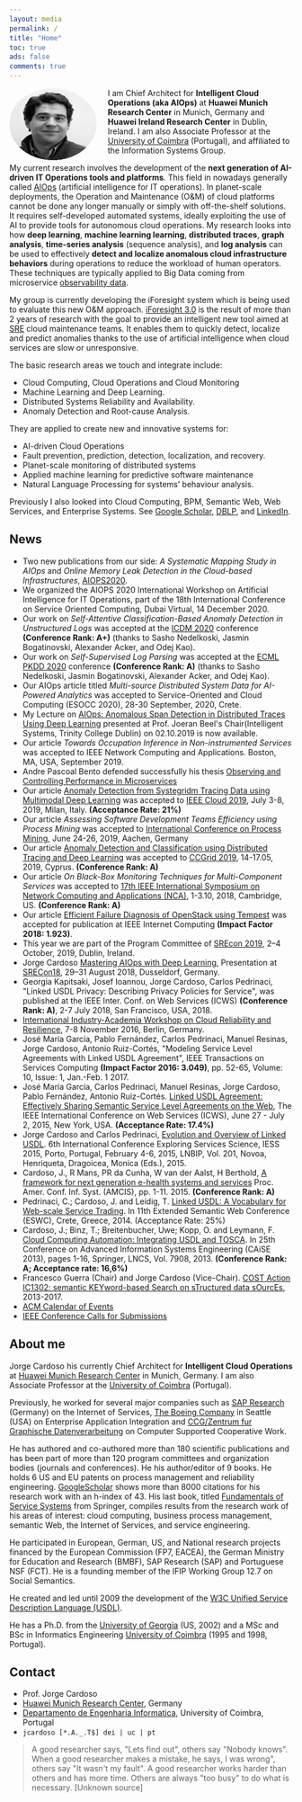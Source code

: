 ```yaml
---
layout: media
permalink: /
title: "Home"
toc: true
ads: false
comments: true
---
```


<p>
<a href="/images/Jorge_Cardoso.png">
<img src="/images/Jorge_Cardoso.png" height="128" width="155" style="float:left;margin:0 20px 0 0;"/>
</a>
</p>

I am Chief Architect for **Intelligent Cloud Operations (aka AIOps)** at 
**Huawei Munich Research Center** in Munich, Germany and **Huawei Ireland Research Center** in Dublin, Ireland.
I am also Associate Professor at the [University of Coimbra](http://www.uc.pt/en/fctuc/dei) (Portugal), and
affiliated to the Information Systems Group.

My current research involves the development of the **next generation of AI-driven IT Operations tools and platforms**.
This field in nowadays generally called [AIOps](https://pt.slideshare.net/JorgeCardoso4/mastering-aiops-with-deep-learning) 
(artificial intelligence for IT operations).
In planet-scale deployments, the Operation and Maintenance (O&M) of cloud platforms cannot be done any longer manually
or simply with off-the-shelf solutions. It requires self-developed automated systems, ideally exploiting the use of AI
to provide tools for autonomous cloud operations. My research looks into how **deep learning**, **machine learning 
learning**, **distributed traces**, **graph analysis**, **time-series analysis** (sequence analysis), and **log analysis** can be used 
to effectively **detect and localize anomalous cloud infrastructure behaviors** during operations to reduce the 
workload of human operators. These techniques are typically applied to Big Data coming from 
microservice [observability data](https://www.mstakx.com/wp-content/uploads/2018/09/A-Practical-Observability-Primer-1.pdf).

My group is currently developing the iForesight system which is being used to evaluate this new O&M approach. 
[iForesight 3.0](/research/iforesight) is the result of more than 2 years of research with
the goal to provide an intelligent new tool aimed at [SRE](https://en.wikipedia.org/wiki/Site_Reliability_Engineering)
cloud maintenance teams. 
It enables them to quickly detect, localize and predict anomalies thanks to the use of artificial intelligence when
cloud services are slow or unresponsive. 

The basic research areas we touch and integrate include:
+ Cloud Computing, Cloud Operations and Cloud Monitoring
+ Machine Learning and Deep Learning.
+ Distributed Systems Reliability and Availability.
+ Anomaly Detection and Root-cause Analysis. 

They are applied to create new and innovative systems for:
+ AI-driven Cloud Operations
+ Fault prevention, prediction, detection, localization, and recovery.  
+ Planet-scale monitoring of distributed systems
+ Applied machine learning for predictive software maintenance
+ Natural Language Processing for systems’ behaviour analysis.

Previously I also looked into Cloud Computing, BPM, Semantic Web, Web Services, and Enterprise Systems.
See [Google Scholar](https://scholar.google.de/citations?user=n9JFmAkAAAAJ&hl=en&oi=ao),
[DBLP](http://dblp.uni-trier.de/pers/hd/c/Cardoso:Jorge), and
[LinkedIn](https://www.linkedin.com/in/jorge-cardoso-75ba40/).



News
----
+ Two new publications from our side: *A Systematic Mapping Study in AIOps* and *Online Memory Leak Detection in the Cloud-based Infrastructures*, [AIOPS2020](https://aiopsworkshop.github.io/). 
+ We organized the AIOPS 2020 International Workshop on Artificial Intelligence for IT Operations, part of the 
18th International Conference on Service Oriented Computing, Dubai Virtual, 14 December 2020.
+ Our work on *Self-Attentive Classification-Based Anomaly Detection in Unstructured Logs* was accepted at the [ICDM 2020](http://icdm2020.bigke.org) conference **(Conference Rank: A+)** (thanks to Sasho Nedelkoski, Jasmin Bogatinovski, Alexander Acker, and Odej Kao). 
+ Our work on *Self-Supervised Log Parsing* was accepted at the [ECML PKDD 2020](http://ecmlpkdd2020.net/) conference **(Conference Rank: A)** (thanks to Sasho Nedelkoski, Jasmin Bogatinovski, Alexander Acker, and  Odej Kao). 
+ Our AIOps article titled *Multi-source Distributed System Data for AI-Powered Analytics* was accepted to Service-Oriented and Cloud Computing (ESOCC 2020), 28-30 September, 2020, Crete.
+ My Lecture on [AIOps: Anomalous Span Detection in Distributed Traces Using Deep Learning](https://www.slideshare.net/JorgeCardoso4/aiops-anomalous-span-detection-in-distributed-traces-using-deep-learning) presented at Prof. Joeran Beel's Chair(Intelligent Systems, Trinity College Dublin) on 02.10.2019 is now available.
+ Our article *Towards Occupation Inference in Non-instrumented Services* was accepted to IEEE Network Computing and Applications. Boston, MA, USA, September 2019.
+ Andre Pascoal Bento defended successfully his thesis [Observing and Controlling Performance in Microservices](research/pdf_img/MSc_thesis_Andre_Bento.pdf)
+ Our article [Anomaly Detection from Systegridm Tracing Data using Multimodal Deep Learning](/publications/Papers/CP-2019-090-IEEECloud-Anomaly_Detection_from_System_Tracing_Data_and_MDL.pdf) was accepted to [IEEE Cloud 2019](http://conferences.computer.org/cloud/2019/), July 3-8, 2019, Milan, Italy. **(Acceptance Rate: 21%)**
+ Our article *Assessing Software Development Teams Efficiency using Process Mining* was accepted to [International Conference on Process Mining](https://icpmconference.org), June 24-26, 2019, Aachen, Germany
+ Our article [Anomaly Detection and Classification using Distributed Tracing and Deep Learning](/publications/Papers/CP-2019-089-CCGrid-Anomaly_Detection_and_Classification_using_DT_and_DL.pdf) was accepted to [CCGrid 2019](https://www.ccgrid2019.org), 14-17.05, 2019, Cyprus. **(Conference Rank: A)**
+ Our article *On Black-Box Monitoring Techniques for Multi-Component Services* was accepted to [17th IEEE International Symposium on Network Computing and Applications (NCA)](http://www.ieee-nca.org/2018/), 1-3.10, 2018, Cambridge, US. **(Conference Rank: A)**
+ Our article [Efficient Failure Diagnosis of OpenStack using Tempest](https://www.computer.org/csdl/mags/ic/2018/06/08509185-abs.html) was accepted for publication at IEEE Internet Computing **(Impact Factor 2018: 1.923)**.
+ This year we are part of the Program Committee of [SREcon 2019](https://www.usenix.org/conference/srecon19emea/), 2–4 October, 2019, Dublin, Ireland.
+ Jorge Cardoso [Mastering AIOps with Deep Learning](https://pt.slideshare.net/JorgeCardoso4/mastering-aiops-with-deep-learning), Presentation at [SRECon18](https://www.usenix.org/conference/srecon18europe), 29–31 August 2018, Dusseldorf, Germany.
+ Georgia Kapitsaki, Josef Ioannou, Jorge Cardoso, Carlos Pedrinaci, "Linked USDL Privacy: Describing Privacy Policies
 for Service",  was published at the IEEE Inter. Conf. on Web Services (ICWS) **(Conference Rank: A)**, 2-7 July 2018, San Francisco, USA, 2018. 
+ [International Industry-Academia Workshop on Cloud Reliability and Resilience](https://www.eitdigital.eu/news-events/events/article/international-industry-academia-workshop-on-cloud-reliability-and-resilience/), 7-8 November 2016, Berlin, Germany.
+ José María García, Pablo Fernández, Carlos Pedrinaci, Manuel Resinas, Jorge Cardoso, Antonio Ruiz-Cortés, "Modeling Service Level Agreements with Linked USDL Agreement", IEEE Transactions on Services Computing **(Impact Factor 2016: 3.049)**, pp. 52-65, Volume: 10, Issue: 1, Jan.-Feb. 1 2017.
+ José María García, Carlos Pedrinaci, Manuel Resinas, Jorge Cardoso, Pablo Fernández, Antonio Ruiz-Cortés. [Linked USDL Agreement: Effectively Sharing Semantic Service Level Agreements on the Web](/publications/Papers/CP-2015-079-Linked-USDL-Agreement.pdf), The IEEE International Conference on Web Services (ICWS), June 27 - July 2, 2015, New York, USA. **(Acceptance Rate: 17.4%)**
+ Jorge Cardoso and Carlos Pedrinaci, [Evolution and Overview of Linked USDL](/publications/Papers/CP-2015-077-Linked-USDL-Evolution-and-Overview.pdf). 6th International Conference Exploring Services Science, IESS 2015, Porto, Portugal, February 4-6, 2015, LNBIP, Vol. 201, Novoa, Henriqueta, Dragoicea, Monica (Eds.), 2015.
+ Cardoso, J., R Mans, PR da Cunha, W van der Aalst, H Berthold, [A framework for next generation e-health systems and services](/publications/Papers/CP-2015-080-Framework-e-health-systems.pdf) Proc. Amer. Conf. Inf. Syst. (AMCIS), pp. 1-11. 2015.  **(Conference Rank: A)**
+ Pedrinaci, C.; Cardoso, J. and Leidig, T. [Linked USDL: A Vocabulary for Web-scale Service Trading](/publications/Papers/CP-2014-073-ESWC-Linked-USDL.pdf). In 11th Extended Semantic Web Conference (ESWC), Crete, Greece, 2014. (Acceptance Rate: 25%)
+ Cardoso, J.; Binz, T.; Breitenbucher, Uwe; Kopp, O. and Leymann, F. [Cloud Computing Automation: Integrating USDL and TOSCA](/publications/Papers/CP-2013-068-CAISE-USDL-and-TOSCA.pdf). In 25th Conference on Advanced Information Systems Engineering (CAiSE  2013), pages 1-16, Springer, LNCS, Vol. 7908, 2013. **(Conference Rank: A; Acceptance rate: 16,6%)**
+ Francesco Guerra (Chair) and Jorge Cardoso (Vice-Chair). [COST Action IC1302: semantic KEYword-based Search on sTructured data sOurcEs](http://www.keystone-cost.eu), 2013-2017.
+ [ACM Calendar of Events](http://campus.acm.org/calendar/)
+ [IEEE Conference Calls for Submissions](http://www.ieee.org/conferences_events/index.html)


About me
--------

Jorge Cardoso his currently Chief Architect for **Intelligent Cloud Operations** at 
[Huawei Munich Research Center](http://www.huawei.eu/research-and-innovation) in Munich, Germany.
I am also Associate Professor at the [University of Coimbra](https://www.uc.pt/en/fctuc/dei) (Portugal).

Previously, he worked for several major companies such as [SAP Research](http://go.sap.com/) (Germany) on the 
Internet of Services, [The Boeing Company](http://www.boeing.com) in Seattle (USA) on Enterprise Application 
Integration and [CCG/Zentrum fur Graphische Datenverarbeitung]( http://www.ccg.pt/en/) on Computer Supported 
Cooperative Work.

He has authored and co-authored more than 180 scientific publications and has been part of more than 120 program  committees and organization bodies (journals and conferences). He his author/editor of 9 books. He holds 6 US  and EU patents on process management and reliability engineering.
[GoogleScholar](https://scholar.google.de/citations?user=n9JFmAkAAAAJ&hl=en) shows more than  8000 citations for his research work with an h-index of 43. 
His last book, titled [Fundamentals of Service Systems](http://www.springer.com/de/book/9783319231945) from Springer, compiles results from the research work of his areas of interest: cloud computing, business process management,  semantic Web, the Internet of Services, and service engineering.

He participated in European, German, US, and National research projects financed by the  European Commission (FP7, EACEA), the German Ministry for Education and Research (BMBF), SAP Research (SAP)  and Portuguese NSF (FCT). He is a founding member of the IFIP Working Group 12.7 on Social Semantics. 

He created and led until 2009 the development of the [W3C Unified Service Description Language (USDL)](https://github.com/linked-usdl).

He has a Ph.D. from the [University of Georgia](https://www.uga.edu) (US, 2002) and a MSc and BSc in Informatics Engineering [University of Coimbra](https://www.uc.pt/en/fctuc/dei) (1995 and 1998, Portugal).


Contact
-------
+ Prof. Jorge Cardoso
+ [Huawei Munich Research Center](https://huawei.eu/research-and-innovation), Germany
+ [Departamento de Engenharia Informatica](http://www.uc.pt/en/fctuc/dei), University of Coimbra, Portugal
+ `jcardoso [*.A._.T$] dei | uc | pt`

<blockquote>
<p>
A good researcher says, "Lets find out", others say "Nobody knows". When a good researcher makes a mistake, he says, I was wrong", others say "It wasn't my fault". A good researcher works harder than others and has more time. Others are always "too busy" to do what is necessary. [Unknown source]
</p>
</blockquote>



